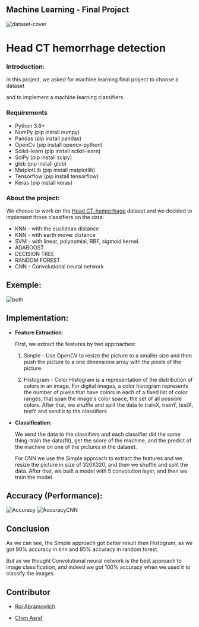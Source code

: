 
## Machine Learning - Final Project

![dataset-cover](https://user-images.githubusercontent.com/44756354/88648428-a697df00-d0cf-11ea-979e-7010b14c7fa9.jpg)
# Head CT hemorrhage detection

### Introduction:
In this project, we asked for machine learning final project to choose a dataset

and to implement a machine learning classifiers.

### Requirements
* Python 3.6+
* NumPy (pip install numpy)
* Pandas (pip install pandas)
* OpenCv (pip install opencv-python)
* Scikit-learn (pip install scikit-learn)
* SciPy (pip install scipy)
* glob (pip install glob)
* MatplotLib (pip install matplotlib)
* Tensorflow (pip install tensorflow)
* Keras (pip install keras)
### About the project:
We choose to work on the [Head CT-hemorrhage](https://www.kaggle.com/felipekitamura/head-ct-hemorrhage/?select=head_ct) dataset
and we decided  to implement those classifiers on the data:
* KNN - with the euclidean distance                      
* KNN - with earth mover distance            
* SVM - with linear, polynomial, RBF, sigmoid kernel.  
* ADABOOST
* DECISION TREE
* RANDOM FOREST
* CNN - Convolutional neural network

## Exemple:
![both](https://user-images.githubusercontent.com/44756354/88721518-3faa1280-d12f-11ea-8ddb-9ed9ba3aa8d2.png)


## Implementation:
- **Feature Extraction**: 

  First, we extract the features by two approaches:

  1) Simple - Use OpenCV to resize the picture to a smaller size and then push the picture to a one dimensions array with the pixels of the picture.
  
  2) Histogram - Color Histogram is a representation of the distribution of colors in an image. For digital images, a color histogram represents the number of pixels that                         have colors in each of a fixed list of color ranges, that span the image's color space, the set of all possible colors.
  After that, we shuffle and split the data to trainX, trainY, testX, testY and send it to the classifiers
  
- **Classification**:
    
    We send the data to the classifiers and each classifier did the same thing: train the data(fit), get the score of the machine, and the predict of the machine on one of the       pictures in the dataset.
    
   For CNN we use the Simple approach to extract the features and we resize the picture in size of 320X320, and then we shuffle and split the data.                                  After that, we built a model with 5 convolution layer, and then we train the model.
    
## Accuracy (Performance):

   ![Accuracy](https://user-images.githubusercontent.com/44756354/88837833-58730080-d1e1-11ea-8ea1-e31953694850.png)
   ![AccuracyCNN](https://user-images.githubusercontent.com/44756354/88838146-cd463a80-d1e1-11ea-89a0-956b01683913.png)

## Conclusion

   As we can see, the Simple approach got better result then Histogram, as we got 90% accuracy in knn and 85% accuracy in random forest.
   
   But as we thought Convolutional neural network is the best approach to image classification, and indeed we got 100% accuracy when we used it to classify the images.


## Contributor

* [Roi Abramovitch](https://www.linkedin.com/in/roi-abramovitch-04b62821/)

* [Chen Asraf](https://www.linkedin.com/in/chen-asaraf/)
